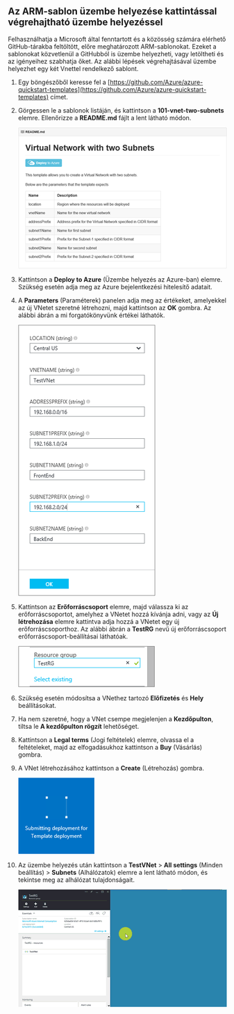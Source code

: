 ## <a name="deploy-the-arm-template-by-using-click-to-deploy"></a>Az ARM-sablon üzembe helyezése kattintással végrehajtható üzembe helyezéssel
Felhasználhatja a Microsoft által fenntartott és a közösség számára elérhető GitHub-tárakba feltöltött, előre meghatározott ARM-sablonokat. Ezeket a sablonokat közvetlenül a GitHubból is üzembe helyezheti, vagy letöltheti és az igényeihez szabhatja őket. Az alábbi lépések végrehajtásával üzembe helyezhet egy két Vnettel rendelkező sablont.

1. Egy böngészőből keresse fel a [https://github.com/Azure/azure-quickstart-templates](https://github.com/Azure/azure-quickstart-templates) címet.
2. Görgessen le a sablonok listáján, és kattintson a **101-vnet-two-subnets** elemre. Ellenőrizze a **README.md** fájlt a lent látható módon.
   
    ![A README.md fájl a GitHubban](./media/virtual-networks-create-vnet-arm-template-click-include/figure1.png)
3. Kattintson a **Deploy to Azure** (Üzembe helyezés az Azure-ban) elemre. Szükség esetén adja meg az Azure bejelentkezési hitelesítő adatait. 
4. A **Parameters** (Paraméterek) panelen adja meg az értékeket, amelyekkel az új VNetet szeretné létrehozni, majd kattintson az **OK** gombra. Az alábbi ábrán a mi forgatókönyvünk értékei láthatók.
   
    ![Az ARM-sablon paraméterei](./media/virtual-networks-create-vnet-arm-template-click-include/figure2.png)
5. Kattintson az **Erőforráscsoport** elemre, majd válassza ki az erőforráscsoportot, amelyhez a VNetet hozzá kívánja adni, vagy az **Új létrehozása** elemre kattintva adja hozzá a VNetet egy új erőforráscsoporthoz. Az alábbi ábrán a **TestRG** nevű új erőforráscsoport erőforráscsoport-beállításai láthatóak.
   
    ![Erőforráscsoport](./media/virtual-networks-create-vnet-arm-template-click-include/figure3.png)
6. Szükség esetén módosítsa a VNethez tartozó **Előfizetés** és **Hely** beállításokat.
7. Ha nem szeretné, hogy a VNet csempe megjelenjen a **Kezdőpulton**, tiltsa le **A kezdőpulton rögzít** lehetőséget.
8. Kattintson a **Legal terms** (Jogi feltételek) elemre, olvassa el a feltételeket, majd az elfogadásukhoz kattintson a **Buy** (Vásárlás) gombra. 
9. A VNet létrehozásához kattintson a **Create** (Létrehozás) gombra.
   
    ![Üzembe helyezési csempe küldése a betekintő portálban](./media/virtual-networks-create-vnet-arm-template-click-include/figure4.png)
10. Az üzembe helyezés után kattintson a **TestVNet** > **All settings** (Minden beállítás) > **Subnets** (Alhálózatok) elemre a lent látható módon, és tekintse meg az alhálózat tulajdonságait.
    
     ![VNet létrehozása a betekintő portálon](./media/virtual-networks-create-vnet-arm-template-click-include/figure5.gif)



<!--HONumber=Nov16_HO2-->


